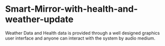 # Smart-Mirror-with-health-and-weather-update
Weather Data and Health data is provided through a well designed graphics user interface and anyone can interact with the system by audio medium.
